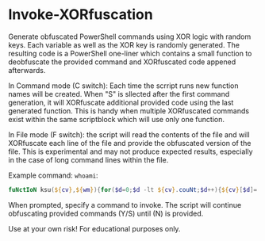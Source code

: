 # Invoke-XORfuscation
Generate obfuscated PowerShell commands using XOR logic with random keys. Each variable as well as the XOR key is randomly generated. The resulting code is a PowerShell one-liner which contains a small function to deobfuscate the provided command and XORfuscated code appened afterwards.

In Command mode (C switch): Each time the scrript runs new function names will be created. When "S" is sllected after the first command generation, it will XORfuscate additional provided code using the last generated function. This is handy when multiple XORfuscated commands exist within the same scriptblock which will use only one function. 

In File mode (F switch): the script will read the contents of the file and will XORfuscate each line of the file and provide the obfuscated version of the file. This is experimental and may not produce expected results, especially in the case of long command lines within the file. 

Example command: `whoami`:
```powershell
fuNctIoN ksu(${cv},${wm}){for($d=0;$d -lt ${cv}.couNt;$d++){${cv}[$d]=(${cv}[$d]-bxor${wm})}returN [SySteM.text.eNcodINg]::aScII.getStrINg(${cv})};${BTEk}=(&ksu([SySteM.byte[]]@(0xD9,0xC6,0xC1,0xCF,0xC3,0xC7))174);&(gal ?[?e]x)(${BTEk})
```
When prompted, specify a command to invoke. The script will continue obfuscating provided commands (Y/S) until (N) is provided.


Use at your own risk! For educational purposes only.
